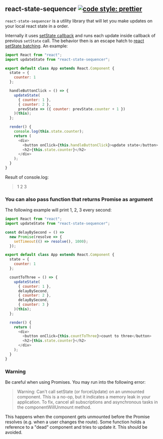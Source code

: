 ## react-state-sequencer [![code style: prettier](https://img.shields.io/badge/code_style-prettier-ff69b4.svg?style=flat-square)](https://github.com/prettier/prettier)

`react-state-sequencer` is a utility library that will let you make updates on your local react state in a order.

Internally it uses [setState callback](https://reactjs.org/docs/react-component.html#setstate) and runs each update inside callback of previous `setState` call.
The behavior then is an escape hatch to [react setState batching](https://reactjs.org/docs/state-and-lifecycle.html#state-updates-may-be-asynchronous). An example:

```javascript
import React from "react";
import updateState from "react-state-sequencer";

export default class App extends React.Component {
  state = {
    counter: 1
  };

  handleButtonClick = () => {
    updateState(
      { counter: 1 },
      { counter: 2 },
      prevState => ({ counter: prevState.counter + 1 })
    )(this);
  };

  render() {
    console.log(this.state.counter);
    return (
      <div>
        <button onClick={this.handleButtonClick}>update state</button>
        <h2>{this.state.counter}</h2>
      </div>
    );
  }
}
```

Result of console.log:
> 1
> 2
> 3

### You can also pass function that returns Promise as argument

The following example will print 1, 2, 3 every second:

```javascript
import React from "react";
import updateState from "react-state-sequencer";

const delayBySecond = () =>
  new Promise(resolve => {
    setTimeout(() => resolve(), 1000);
  });

export default class App extends React.Component {
  state = {
    counter: 1
  };

  countToThree = () => {
    updateState(
      { counter: 1 },
      delayBySecond,
      { counter: 2 },
      delayBySecond,
      { counter: 3 }
    )(this);
  };

  render() {
    return (
      <div>
        <button onClick={this.countToThree}>count to three</button>
        <h2>{this.state.counter}</h2>
      </div>
    );
  }
}
```

### Warning

Be careful when using Promises. You may run into the following error:

> Warning: Can't call setState (or forceUpdate) on an unmounted component. This is a no-op, but it indicates a memory leak in your application. To fix, cancel all subscriptions and asynchronous tasks in the componentWillUnmount method.

This happens when the component gets unmounted before the Promise resolves (e.g. when a user changes the route). Some function holds a reference to a "dead" component and tries to update it. This should be avoided.
